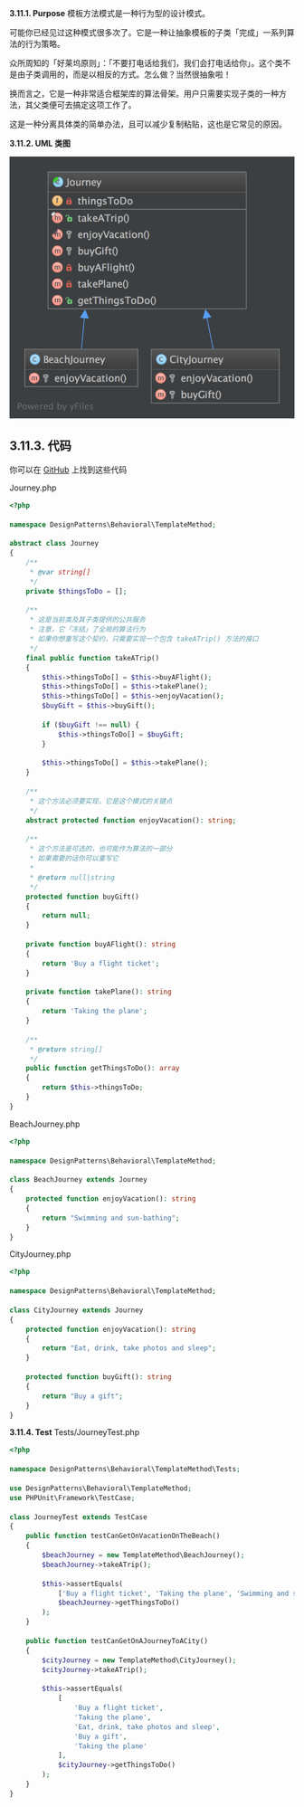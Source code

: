 **3.11.1. Purpose**
模板方法模式是一种行为型的设计模式。

可能你已经见过这种模式很多次了。它是一种让抽象模板的子类「完成」一系列算法的行为策略。

众所周知的「好莱坞原则」：「不要打电话给我们，我们会打电话给你」。这个类不是由子类调用的，而是以相反的方式。怎么做？当然很抽象啦！

换而言之，它是一种非常适合框架库的算法骨架。用户只需要实现子类的一种方法，其父类便可去搞定这项工作了。

这是一种分离具体类的简单办法，且可以减少复制粘贴，这也是它常见的原因。

**3.11.2. UML 类图**

![](../../images/DesignPatterns/TemplateMethod.png)

## 3.11.3. 代码

你可以在 [GitHub](https://github.com/domnikl/DesignPatternsPHP/tree/master/Behavioral/TemplateMethod) 上找到这些代码

Journey.php
```php
<?php

namespace DesignPatterns\Behavioral\TemplateMethod;

abstract class Journey
{
    /**
     * @var string[]
     */
    private $thingsToDo = [];

    /**
     * 这是当前类及其子类提供的公共服务
     * 注意，它「冻结」了全局的算法行为
     * 如果你想重写这个契约，只需要实现一个包含 takeATrip() 方法的接口
     */
    final public function takeATrip()
    {
        $this->thingsToDo[] = $this->buyAFlight();
        $this->thingsToDo[] = $this->takePlane();
        $this->thingsToDo[] = $this->enjoyVacation();
        $buyGift = $this->buyGift();
    
        if ($buyGift !== null) {
            $this->thingsToDo[] = $buyGift;
        }
    
        $this->thingsToDo[] = $this->takePlane();
    }
    
    /**
     * 这个方法必须要实现，它是这个模式的关键点
     */
    abstract protected function enjoyVacation(): string;
    
    /**
     * 这个方法是可选的，也可能作为算法的一部分
     * 如果需要的话你可以重写它
     *
     * @return null|string
     */
    protected function buyGift()
    {
        return null;
    }
    
    private function buyAFlight(): string
    {
        return 'Buy a flight ticket';
    }
    
    private function takePlane(): string
    {
        return 'Taking the plane';
    }
    
    /**
     * @return string[]
     */
    public function getThingsToDo(): array
    {
        return $this->thingsToDo;
    }
}
```
BeachJourney.php
```php
<?php

namespace DesignPatterns\Behavioral\TemplateMethod;

class BeachJourney extends Journey
{
    protected function enjoyVacation(): string
    {
        return "Swimming and sun-bathing";
    }
}
```
CityJourney.php
```php
<?php

namespace DesignPatterns\Behavioral\TemplateMethod;

class CityJourney extends Journey
{
    protected function enjoyVacation(): string
    {
        return "Eat, drink, take photos and sleep";
    }

    protected function buyGift(): string
    {
        return "Buy a gift";
    }
}
```
**3.11.4. Test**
Tests/JourneyTest.php
```php
<?php

namespace DesignPatterns\Behavioral\TemplateMethod\Tests;

use DesignPatterns\Behavioral\TemplateMethod;
use PHPUnit\Framework\TestCase;

class JourneyTest extends TestCase
{
    public function testCanGetOnVacationOnTheBeach()
    {
        $beachJourney = new TemplateMethod\BeachJourney();
        $beachJourney->takeATrip();

        $this->assertEquals(
            ['Buy a flight ticket', 'Taking the plane', 'Swimming and sun-bathing', 'Taking the plane'],
            $beachJourney->getThingsToDo()
        );
    }
    
    public function testCanGetOnAJourneyToACity()
    {
        $cityJourney = new TemplateMethod\CityJourney();
        $cityJourney->takeATrip();
    
        $this->assertEquals(
            [
                'Buy a flight ticket',
                'Taking the plane',
                'Eat, drink, take photos and sleep',
                'Buy a gift',
                'Taking the plane'
            ],
            $cityJourney->getThingsToDo()
        );
    }
}
```